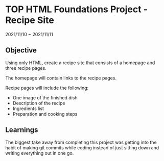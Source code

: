 # TOP HTML Foundations Project - Recipe Site
2021/11/10 ~ 2021/11/11

## Objective

Using only HTML, create a recipe site that consists of a homepage and three recipe pages.

The homepage will contain links to the recipe pages.

Recipe pages will include the following:
* One image of the finished dish
* Description of the recipe
* Ingredients list
* Preparation and cooking steps

## Learnings

The biggest take away from completing this project was getting into the habit of making git commits while coding instead of just sitting down and writing everything out in one go.